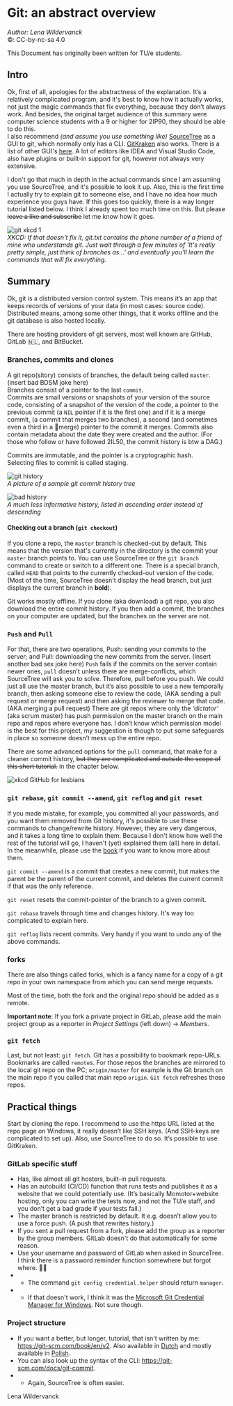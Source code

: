 # Git: an abstract overview

_Author: Lena Wildervanck_  
©: CC-by-nc-sa 4.0

This Document has originally been written for TU/e students. 

## Intro

Ok, first of all, apologies for the abstractness of the explanation. It’s a relatively complicated program, and it's best to know how it actually works, not just the magic commands that fix everything, because they don’t always work. And besides, the original target audience of this summary were computer science students with a 9 or higher for 2IP90, they should be able to do this.  
I also recommend _(and assume you use something like)_ [SourceTree](https://www.sourcetreeapp.com/) as a GUI to git, which normally only has a CLI. [GitKraken](https://www.gitkraken.com/) also works. There is a list of other GUI's [here](https://git-scm.com/downloads/guis/). A lot of editors like IDEA and Visual Studio Code, also have plugins or built-in support for git, however not always very extensive. 

I don't go that much in depth in the actual commands since I am assuming you use SourceTree, and it's possible to look it up. Also, this is the first time I actually try to explain git to someone else, and I have no idea how much experience you guys have. If this goes too quickly, there is a way longer tutorial listed below. I think I already spent too much time on this. But please ~~leave a like and subscribe~~ let me know how it goes.  

![git xkcd 1](https://imgs.xkcd.com/comics/git.png)  
_XKCD: If that doesn't fix it, git.txt contains the phone number of a friend of mine who understands git. Just wait through a few minutes of 'It's really pretty simple, just think of branches as...' and eventually you'll learn the commands that will fix everything._

## Summary

Ok, git is a distributed version control system. This means it’s an app that keeps records of versions of your data (in most cases: source code). Distributed means, among some other things, that it works offline and the git database is also hosted locally.

There are hosting providers of git servers, most well known are GitHub, GitLab 🇳🇱, and BitBucket.

### Branches, commits and clones

A git repo(sitory) consists of branches, the default being called ```master```. (insert bad BDSM joke here)  
Branches consist of a pointer to the last `commit`.  
Commits are small versions or snapshots of your version of the source code, consisting of a snapshot of the version of the code, a pointer to the previous commit (a ```NIL``` pointer if it is the first one) and if it is a merge commit, (a commit that merges two branches), a second (and sometimes even a third in a 🐙merge) pointer to the commit it merges. Commits also contain metadata about the date they were created and the author. (For those who follow or have followed 2IL50, the commit history is btw a DAG.)

Commits are immutable, and the pointer is a cryptographic hash.  
Selecting files to commit is called staging.

![git history](https://i.stack.imgur.com/DOXN0.png)  
_A picture of a sample git commit history tree_

![bad history](https://imgs.xkcd.com/comics/git_commit.png)  
_A much less informative history, listed in ascending order instead of descending_

#### Checking out a branch (`git checkout`)

If you clone a repo, the `master` branch is checked-out by default. This means that the version that's currently in the directory is the commit your `master` branch points to. You can use SourceTree or the `git branch` command to create or switch to a different one. There is a special branch, called `HEAD` that points to the currently checked-out version of the code. (Most of the time, SourceTree doesn't display the head branch, but just displays the current branch in **bold**).

Git works mostly offline. If you clone (aka download) a git repo, you also download the entire commit history. If you then add a commit, the branches on your computer are updated, but the branches on the server are not.  

### `Push` and `Pull`

For that, there are two operations, Push: sending your commits to the server; and Pull: downloading the new commits from the server. (Insert another bad sex joke here) 
`Push` fails if the commits on the server contain newer ones, `pull` doesn't unless there are merge-conflicts, which SourceTree will ask you to solve. Therefore, pull before you push. 
We could just all use the master branch, but it’s also possible to use a new temporally branch, then asking someone else to review the code, (AKA sending a pull request or merge request) and then asking the reviewer to merge that code. (AKA merging a pull request) There are git repos where only the _‘dictator’_ (aka scrum master) has push permission on the master branch on the main repo and repos where everyone has. I don’t know which permission model is the best for this project, my suggestion is though to put some safeguards in place so someone doesn’t mess up the entire repo.  

There are some advanced options for the `pull` command, that make for a cleaner commit history, ~~but they are complicated and outside the scope of this short tutorial.~~ in the chapter below.

![xkcd GitHub for lesbians](https://imgs.xkcd.com/comics/branding.png)


### `git rebase`, `git commit --amend`, `git reflog` and `git reset`

If you made mistake, for example, you committed all your passwords, and you want them removed from Git history, it's possible to use these commands to change/rewrite history. However, they are very dangerous, and it takes a long time to explain them. Because I don't know how well the rest of the tutorial will go, I haven't (yet) explained them (all) here in detail. In the meanwhile, please use the [book](https://git-scm.com/book/en/v2) if you want to know more about them.

`git commit --amend` is a commit that creates a new commit, but makes the parent be the parent of the current commit, and deletes the current commit if that was the only reference.  

`git reset` resets the commit-pointer of the branch to a given commit.

`git rebase` travels through time and changes history. It's way too complicated to explain here.

`git reflog` lists recent commits. Very handy if you want to undo any of the above commands.

### forks

There are also things called forks, which is a fancy name for a copy of a git repo in your own namespace from which you can send merge requests.

Most of the time, both the fork and the original repo should be added as a remote.

**Important note**: If you fork a private project in GitLab, please add the main project group as a reporter in _Project Settings_ (left down) → _Members_.

### `git fetch`

Last, but not least: `git fetch`. Git has a possibility to bookmark repo-URLs. Bookmarks are called `remote`s. For those repos the branches are mirrored to the local git repo on the PC; ```origin/master``` for example is the Git branch on the main repo if you called that main repo ```origin```. ```Git fetch``` refreshes those repos.

## Practical things

Start by cloning the repo. I recommend to use the https URL listed at the repo page on Windows, it really doesn’t like SSH keys. (And SSH-keys are complicated to set up). Also, use SourceTree to do so.
It’s possible to use GitKraken.  

### GitLab specific stuff

* Has, like almost all git hosters, built-in pull requests.  
* Has an autobuild (CI/CD) function that runs tests and publishes it as a website that we could potentially use. (It’s basically Momotor+website hosting, only you can write the tests now, and not the TU/e staff, and you don’t get a bad grade if your tests fail.)  
* The master branch is restricted by default. It e.g. doesn’t allow you to use a force push. (A push that rewrites history.)  
* If you sent a pull request from a fork, please add the group as a reporter by the group members. GitLab doesn't do that automatically for some reason.
* Use your username and password of GitLab when asked in SourceTree. I think there is a password reminder function somewhere but forgot where. 🤷‍♂️
* * The command `git config credential.helper` should return `manager`. 
* * If that doesn't work, I think it was the [Microsoft Git Credential Manager for Windows](https://github.com/Microsoft/Git-Credential-Manager-for-Windows). Not sure though.

### Project structure

* If you want a better, but longer, tutorial, that isn't written by me: <https://git-scm.com/book/en/v2>.  Also available in [Dutch](https://git-scm.com/book/nl/v2) and mostly available in [Polish](https://git-scm.com/book/pl/v2).
* You can also look up the syntax of the CLI: <https://git-scm.com/docs/git-commit>.  
* * Again, SourceTree is often easier.

Lena Wildervanck
